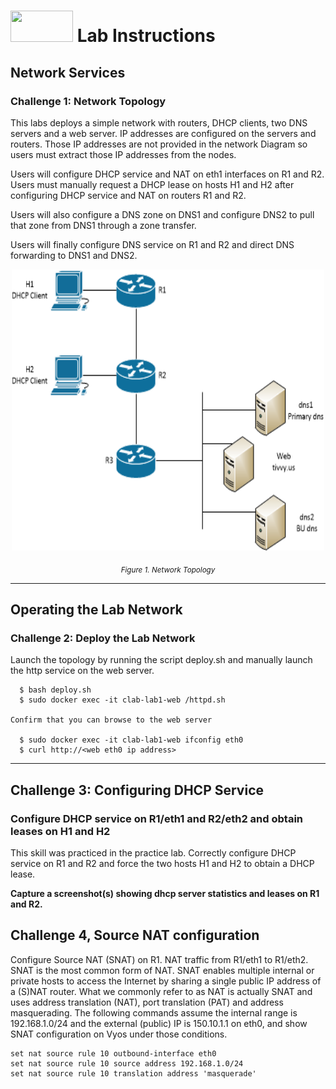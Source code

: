 # <img src="https://www.tamusa.edu/brandguide/jpeglogos/tamusa_final_logo_bw1.jpg" width="100" height="50"> Lab Instructions
## Network Services
### Challenge 1: Network Topology

This labs deploys a simple network with routers, DHCP clients, two DNS servers and a web server. IP addresses are configured on the servers and routers. Those IP addresses are not provided in the network Diagram so users must extract those IP addresses from the nodes. 

Users will configure DHCP service and NAT on eth1 interfaces on R1 and R2. Users must manually request a DHCP lease on hosts H1 and H2 after configuring DHCP service and NAT on routers R1 and R2. 

Users will also configure a DNS zone on DNS1 and configure DNS2 to pull that zone from DNS1 through a zone transfer.

Users will finally configure DNS service on R1 and R2 and direct DNS forwarding to DNS1 and DNS2.

<p align="center">
<img src="../images/netServices-pract.png" width="500" height="450">
</p>
<p align="center">
<sub><i>Figure 1. Network Topology</i></sub>
</p>

<p></p>
<p></p>

--- 
## Operating the Lab Network
### Challenge 2: Deploy the Lab Network
Launch the topology by running the script deploy.sh and manually launch the http service on the web server.
```
  $ bash deploy.sh
  $ sudo docker exec -it clab-lab1-web /httpd.sh

Confirm that you can browse to the web server
  
  $ sudo docker exec -it clab-lab1-web ifconfig eth0
  $ curl http://<web eth0 ip address>
```
--- 
## Challenge 3: Configuring DHCP Service
### Configure DHCP service on R1/eth1 and R2/eth2 and obtain leases on H1 and H2

This skill was practiced in the practice lab. Correctly configure DHCP service on R1 and R2 and force the two hosts H1 and H2 to obtain a DHCP lease. 

**Capture a screenshot(s) showing dhcp server statistics and leases on R1 and R2.**

## Challenge 4, Source NAT configuration
Configure Source NAT (SNAT) on R1. NAT traffic from R1/eth1 to R1/eth2. SNAT is the most common form of NAT. SNAT enables multiple internal or private hosts to access the Internet by sharing a single public IP address of a (S)NAT router. What we commonly refer to as NAT is actually SNAT and uses address translation (NAT), port translation (PAT) and address masquerading. The following commands assume the internal range is 192.168.1.0/24 and the external (public) IP is 150.10.1.1 on eth0, and show SNAT configuration on Vyos under those conditions.

```
set nat source rule 10 outbound-interface eth0
set nat source rule 10 source address 192.168.1.0/24
set nat source rule 10 translation address 'masquerade'
```
